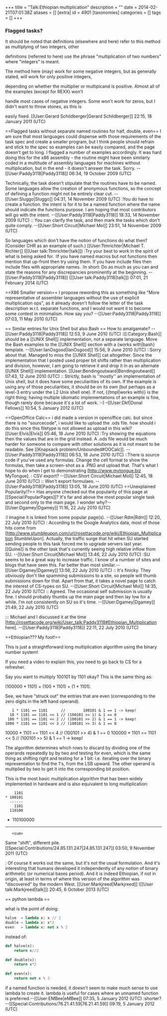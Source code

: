 +++
title = "Talk:Ethiopian multiplication"
description = ""
date = 2014-02-21T07:01:38Z
aliases = []
[extra]
id = 4901
[taxonomies]
categories = []
tags = []
+++


### Flagged tasks?

It should be noted that definitions (elsewhere and here) refer to this method as multiplying of two integers, other

definitions (referred to here) use the phrase "multiplication of two numbers" where "integers" is meant.   

The method here (may) work for some negative integers, but as generally stated, will work for only positive integers,

depending on whether the multiplier or multipicand is positive.  Almost all of the examples (except for REXX) won't

handle most cases of negative integers.  Some won't work for zeros, but I didn't want to throw stones, as this is

easily fixed. [[User:Gerard Schildberger|Gerard Schildberger]] 22:15, 18 January 2011 (UTC)

==Flagged tasks without separate named routines for half, double, even==
I am sure that most languages could dispense with those requirements of the task spec and create a smaller program, but I think people should refrain and stick to the spec so examples can be easily compared, and the page doesn't get to long. I flagged a number of examples accordingly. It was hard doing this for the x86 assembly - the routine might have been similarly coded in a multitude of assembly languages for machines without multiplication, but in the end - it doesn't answer the task. Sorry. --[[User:Paddy3118|Paddy3118]] 06:34, 19 October 2009 (UTC)

Technically, the task doesn't stipulate that the routines have to be named. Some languages allow the creation of anonymous functions, so the concept of defining a function might not be entirely clear cut. 
-- [[User:Sluggo|Sluggo]] 04:31, 14 November 2009 (UTC)
:You do have to create a function. the intent is for it to be a named function where the name should indicate the functions purpose. I am hoping that most contributors will go with the intent. --[[User:Paddy3118|Paddy3118]] 18:33, 14 November 2009 (UTC)
:: You can clarify the task, and then mark the tasks which don't quite comply. --[[User:Short Circuit|Michael Mol]] 23:51, 14 November 2009 (UTC)

So languages which don't have the notion of functions do what then?  (Consider CHR as an example of such.) [[User:Ttmrichter|Michael T. Richter]] ([[User talk:Ttmrichter|talk]])
:Try your best to work in the spirit of what is being asked for. 
:If you have named macros but not functions then mention that up-front then try using them. If you have include files then include files with appropriate names.
:In short: Do as much as you can and state the reasons for any discrepancies prominently at the beginning. --[[User:Paddy3118|Paddy3118]] ([[User talk:Paddy3118|talk]]) 07:01, 21 February 2014 (UTC)

==X86 Smaller version==
I propose rewording this as something like "More representative of assembler languages without the use of explicit multiplication ops", as it already doesn't follow the letter of the task description w.r.t. separate functions, and I would not want it to become some contest in minimalism. How say you? --[[User:Paddy3118|Paddy3118]] 07:03, 11 May 2010 (UTC)


== Similar entries for Unix Shell but also Bash ==
How to amalgamate? --[[User:Paddy3118|Paddy3118]] 12:53, 9 June 2010 (UTC)
:[[:Category:Bash]] should be a [[UNIX Shell]] implementation, not a separate language. Move the Bash examples to the [[UNIX Shell]] section with a {works with|bash} template. --[[User:IanOsgood|IanOsgood]] 15:56, 9 June 2010 (UTC)
::Sorry about that.  Managed to miss the [[UNIX Shell]] cat altogether.  Since the implementation that I posted used proper bit shifts rather than multiplication and division, however, I am going to retrieve it and drop it in as an alternate [[UNIX Shell]] implementation. [[User:Bendingoutward|Bendingoutward]] 07:43, 12 June 2010 (UTC)
:: Strictly, bash is ''mostly'' an implementation of Unix shell, but it does have some peculiarities of its own. If the example is using any of those peculiarities, it should be on its own (but perhaps as a level-3 entry under the L2 Unix shell one). If not, {{tmpl|works with}} is the right thing; having multiple idiomatic implementations of an example is fine, though rarely done because it's a lot of work. :-) –[[User:Dkf|Donal Fellows]] 10:54, 5 January 2012 (UTC)

==OpenOffice Calc==
i did made a version in openoffice calc. but since there is no "sourcecode", i would like to upload the .ods file. how should i do this since this filetype is not allowed as  upload in this wiki? [[User:Elvis|Elvis]] 05:46, 18 June 2010 (UTC)
:Try showing the equations then the values that are in the grid instead. A .ods file would be much harder for someone to compare with other solutions as it is not meant to be readable. See [[Knapsack problem/Unbounded#OOCalc]]. --[[User:Paddy3118|Paddy3118]] 06:53, 18 June 2010 (UTC)
::There is source code if you've used any formulas. Change the cell format to show the formulas, then take a screen-shot as a .PNG and upload that. That's what I hope to do when I get to demonstrating [http://www.mytongue.biz MyTongue].
: CSV export? --[[User:Short Circuit|Michael Mol]] 12:45, 18 June 2010 (UTC)
:: Won't export formulaes. --[[User:Paddy3118|Paddy3118]] 13:05, 18 June 2010 (UTC)
==Unexplained Popularity!?==
Has anyone checked out the popularity of this page at [[Special:PopularPages]]?  It's far and above the most popular single task and second only to the main page.  I wonder why?--[[User:Dgamey|Dgamey]] 11:16, 22 July 2010 (UTC)

:I imagine it is linked from some popular page(s).  --[[User:Rdm|Rdm]] 12:20, 22 July 2010 (UTC)
: According to the Google Analytics data, most of those hits come from [http://www.stumbleupon.com/url/rosettacode.org/wiki/Ethiopian_Multiplication StumbleUpon]. Actually, the traffic surge that hit when SU started sending people to this task forced me to upgrade servers last year. [[Quine]] is the other task that's currently seeing high relative inflow from SU. --[[User:Short Circuit|Michael Mol]] 13:46, 22 July 2010 (UTC)
:SU seems to be a great way to increase traffic. I know of a number of sites and blogs that have seen this. Far better than most similar.--[[User:Dgamey|Dgamey]] 13:56, 22 July 2010 (UTC)
:: It's finicky. They obviously don't like spamming submissions to a site, so people will thumb submissions down for that. Apart from that, it takes a novel page to catch the interest of CS-types on SU. --[[User:Short Circuit|Michael Mol]] 14:35, 22 July 2010 (UTC)
:: Agreed. The occasional self submission is usually fine.  I should probably thumbs up the main page and then lay low for a while.  I'm not consistently on SU so it's time. --[[User:Dgamey|Dgamey]] 21:49, 22 July 2010 (UTC)

::: Michael and I discussed it at the time [http://rosettacode.org/wiki/User_talk:Paddy3118#Ethiopian_Multiplication here]. --[[User:Paddy3118|Paddy3118]] 22:11, 22 July 2010 (UTC)

==Ethiopian??? My foot!==

This is just a straightforward long multiplication algorithm using the binary number system!

If you need a video to explain this, you need to go back to CS for a refresher.

Say you want to multiply  100101 by 1101  okay?   This is the same thing as:

 (100000 * 1101) + (100 * 1101) + (1 * 1101).

See, we have "struck out" the entries that are even (corresponding to the zero digits in the left hand operand).

       1 * 1101 == 1101      //        100101 & 1 == 1 -> keep!
      10 * 1101 == 1101 << 1 // (100101 >> 1) & 1 == 0
     100 * 1101 == 1101 << 2 // (100101 >> 2) & 1 == 1 -> keep!
    1000 * 1101 == 1101 << 3 // (100101 >> 3) & 1 == 0
   10000 * 1101 == 1101 << 4 // (100101 >> 4) & 1 == 0
  100000 * 1101 == 1101 << 5 // (100101 >> 5) & 1 == 1 -> keep!

The algorithm determines which rows to discard by dividing one of the operands repeatedly by by two and testing for even, which is the same thing as shifting right and testing for a 1 bit: i.e. iterating over the binary representation to find the 1's, from the LSB upward. The other operand is multiplied by two to get it into the corresponding bit position.

This is the most basic multiplication algorithm that has been widely implemented in hardware and is also equivalent to long multiplication:

        1101
    * 100101
      ------
        1101
      110100
 + 110100000
  ----------
       <sum>

Same "shift", different pile.[[Special:Contributions/24.85.131.247|24.85.131.247]] 03:50, 9 November 2011 (UTC)
 
: Of course it works out the same, but it's not the usual formulation.  And it's interesting that humans developed it independently of any notion of binary arithmetic (or numerical bases period).  And it is indeed Ethiopian, if not in origin, at least in terms of where this version of the algorithm was "discovered" by the modern West.   [[User:Markjreed|Markjreed]] ([[User talk:Markjreed|talk]]) 20:45, 6 October 2013 (UTC)


== python lambda ==

what is the point of doing:

```Python
halve  = lambda x: x // 2
double = lambda x: x*2
even   = lambda x: not x % 2
```

instead of:

```Python
def halve(x):
    return x//2
 
def double(x):
    return x*2
 
def even(x):
    return not x % 2
```

if a named  function is needed, it doesn't seem to make much sense to use lambda to create it.
lambda is useful for cases where an unnamed function is preferred.--[[User:EMBee|eMBee]] 07:35, 5 January 2012 (UTC)
:shorter? --[[Special:Contributions/76.21.41.59|76.21.41.59]] 09:19, 5 January 2012 (UTC)
